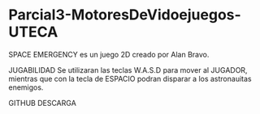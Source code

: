 # Parcial3-MotoresDeVidoejuegos-UTECA
SPACE EMERGENCY es un juego 2D creado por Alan Bravo.

JUGABILIDAD
Se utilizaran las teclas W.A.S.D para mover al JUGADOR, mientras que con la tecla de ESPACIO podran disparar a los astronauitas enemigos.

GITHUB DESCARGA

